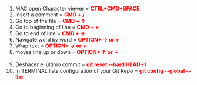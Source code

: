 <ol>
<li> MAC open Character viewer = <span style="color: red;"><b>CTRL+CMD+SPACE</b></span></li>
<li> Insert a comment = <span style="color: red;"><b>CMD + / </b></span></li>
<li> Go top of the file = <span style="color: red;"><b>CMD + ↑ </b></span></li>
<li> Go to beginning of line = <span style="color: red;"><b>CMD + ← </b></span></li>
<li> Go to end of line = <span style="color: red;"><b>CMD + → </b></span></li>
<li> Navigate word by word = <span style="color: red;"><b>OPTION+ → or ← </b></span></li>
<li> Wrap text = <span style="color: red;"><b>OPTION+ → or ← </b></span></li>
<li> moves line up or down = <span style="color: red;"><b>OPTION+ ↑ or ↓ </b></span></li>
<br>
<li> Deshacer el último commit = <span style="color: red;"><b> git reset --hard HEAD~1  </b></span></li>
<li> In TERMINAL lists configuration of your Git Repo = <span style="color: red;"><b> git config --global --list  </b></span></li>
</ol>
